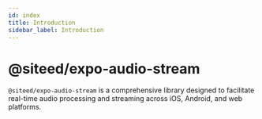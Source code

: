 ```yaml
---
id: index
title: Introduction
sidebar_label: Introduction
---
```


# @siteed/expo-audio-stream

`@siteed/expo-audio-stream` is a comprehensive library designed to facilitate real-time audio processing and streaming across iOS, Android, and web platforms.

